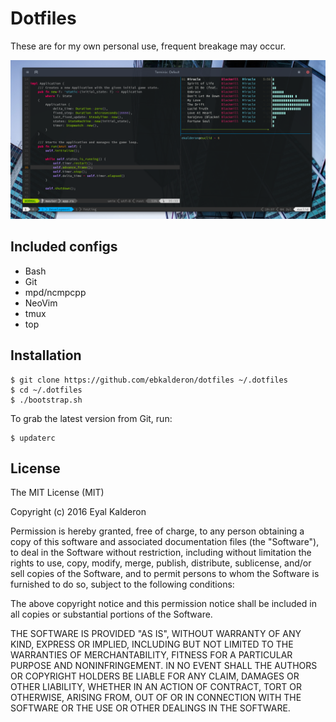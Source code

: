 # Dotfiles

These are for my own personal use, frequent breakage may occur.

![Screenshot](./screenshot.png)

## Included configs

* Bash
* Git
* mpd/ncmpcpp
* NeoVim
* tmux
* top

## Installation

```
$ git clone https://github.com/ebkalderon/dotfiles ~/.dotfiles
$ cd ~/.dotfiles
$ ./bootstrap.sh
```

To grab the latest version from Git, run:

```
$ updaterc
```

## License

The MIT License (MIT)

Copyright (c) 2016 Eyal Kalderon

Permission is hereby granted, free of charge, to any person obtaining a copy
of this software and associated documentation files (the "Software"), to deal
in the Software without restriction, including without limitation the rights
to use, copy, modify, merge, publish, distribute, sublicense, and/or sell
copies of the Software, and to permit persons to whom the Software is
furnished to do so, subject to the following conditions:

The above copyright notice and this permission notice shall be included in all
copies or substantial portions of the Software.

THE SOFTWARE IS PROVIDED "AS IS", WITHOUT WARRANTY OF ANY KIND, EXPRESS OR
IMPLIED, INCLUDING BUT NOT LIMITED TO THE WARRANTIES OF MERCHANTABILITY,
FITNESS FOR A PARTICULAR PURPOSE AND NONINFRINGEMENT. IN NO EVENT SHALL THE
AUTHORS OR COPYRIGHT HOLDERS BE LIABLE FOR ANY CLAIM, DAMAGES OR OTHER
LIABILITY, WHETHER IN AN ACTION OF CONTRACT, TORT OR OTHERWISE, ARISING FROM,
OUT OF OR IN CONNECTION WITH THE SOFTWARE OR THE USE OR OTHER DEALINGS IN THE
SOFTWARE.
